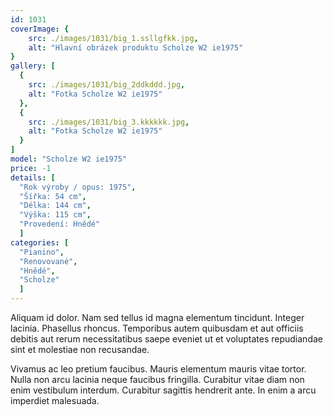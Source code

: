 ```yaml
---
id: 1031
coverImage: {
    src: ./images/1031/big_1.ssllgfkk.jpg,
    alt: "Hlavní obrázek produktu Scholze W2 ie1975"
}
gallery: [
  {
    src: ./images/1031/big_2ddkddd.jpg,
    alt: "Fotka Scholze W2 ie1975"
  },
  {
    src: ./images/1031/big_3.kkkkkk.jpg,
    alt: "Fotka Scholze W2 ie1975"
  }
]
model: "Scholze W2 ie1975"
price: -1
details: [
  "Rok výroby / opus: 1975",
  "Šířka: 54 cm",
  "Délka: 144 cm",
  "Výška: 115 cm",
  "Provedení: Hnědé"
  ]
categories: [
  "Pianino",
  "Renovované",
  "Hnědé",
  "Scholze"
  ]
---
```


Aliquam id dolor. Nam sed tellus id magna elementum tincidunt. Integer lacinia. Phasellus rhoncus. Temporibus autem quibusdam et aut officiis debitis aut rerum necessitatibus saepe eveniet ut et voluptates repudiandae sint et molestiae non recusandae.

Vivamus ac leo pretium faucibus. Mauris elementum mauris vitae tortor. Nulla non arcu lacinia neque faucibus fringilla. Curabitur vitae diam non enim vestibulum interdum. Curabitur sagittis hendrerit ante. In enim a arcu imperdiet malesuada.